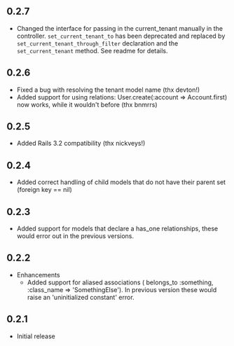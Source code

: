 0.2.7
-----
* Changed the interface for passing in the current_tenant manually in the controller. `set_current_tenant_to` has been deprecated and replaced by `set_current_tenant_through_filter` declaration and the `set_current_tenant` method. See readme for details.

0.2.6
-----
* Fixed a bug with resolving the tenant model name (thx devton!)
* Added support for using relations: User.create(:account => Account.first) now works, while it wouldn't before (thx bnmrrs)

0.2.5
-----
* Added Rails 3.2 compatibility (thx nickveys!)

0.2.4
-----
* Added correct handling of child models that do not have their parent set (foreign key == nil)


0.2.3
-----
* Added support for models that declare a has_one relationships, these would error out in the previous versions.


0.2.2
-----
* Enhancements
  * Added support for aliased associations ( belongs_to :something, :class_name => 'SomethingElse'). In previous version these would raise an 'uninitialized constant' error.

0.2.1
-----
* Initial release
